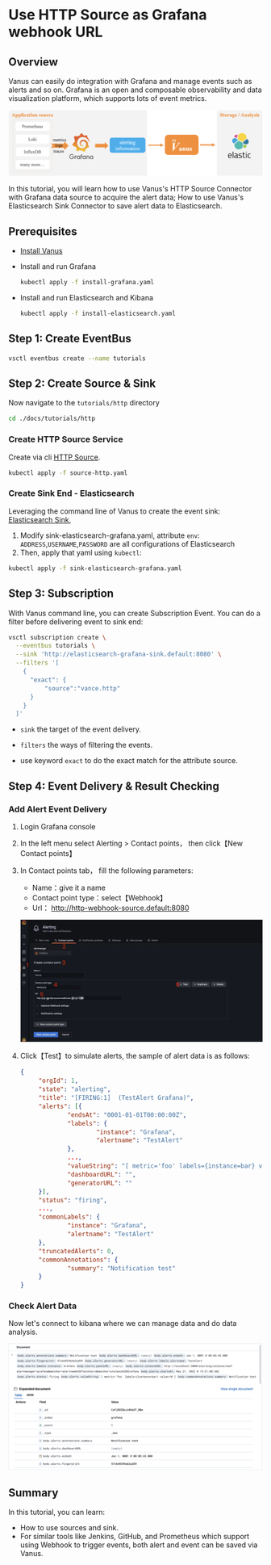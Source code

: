 # Use HTTP Source as Grafana webhook URL

## Overview

Vanus can easily do integration with Grafana and manage events such as alerts and so on.
Grafana is an open and composable observability and data visualization platform, which supports lots of event metrics.

![grafana](./grafana.png)

In this tutorial, you will learn how to use Vanus's HTTP Source Connector with Grafana data source to acquire the alert data; How to use Vanus's Elasticsearch Sink Connector to save alert data to Elasticsearch.

## Prerequisites

- [Install Vanus](https://github.com/linkall-labs/docs/blob/main/vanus/quick-start.md)

- Install and run Grafana

  ```bash
  kubectl apply -f install-grafana.yaml
  ```

- Install and run Elasticsearch and Kibana

  ```bash
  kubectl apply -f install-elasticsearch.yaml
  ```

## Step 1: Create EventBus

```bash
vsctl eventbus create --name tutorials
```

## Step 2: Create Source & Sink

Now navigate to the `tutorials/http` directory

```bash
cd ./docs/tutorials/http
```

### Create HTTP Source Service

Create via cli [HTTP Source](https://github.com/linkall-labs/vance/blob/main/connectors/source-http/README.md).
```bash
kubectl apply -f source-http.yaml
```

### Create Sink End - Elasticsearch

Leveraging the command line of Vanus to create the event sink: [Elasticsearch Sink](https://github.com/linkall-labs/vance/blob/main/connectors/sink-elasticsearch/README.md),

1. Modify sink-elasticsearch-grafana.yaml, attribute `env`: `ADDRESS`,`USERNAME`,`PASSWORD` are all configurations of Elasticsearch
2. Then, apply that yaml using `kubectl`:

  ```bash
  kubectl apply -f sink-elasticsearch-grafana.yaml
  ```

## Step 3: Subscription

With Vanus command line, you can create Subscription Event. You can do a filter before delivering event to sink end:
```bash
vsctl subscription create \
  --eventbus tutorials \
  --sink 'http://elasticsearch-grafana-sink.default:8080' \
  --filters '[
    {
      "exact": {
          "source":"vance.http"
      }
    }
  ]'
```

- `sink` the target of the event delivery.

- `filters` the ways of filtering the events. 

- use keyword `exact` to do the exact match for the attribute source.


## Step 4: Event Delivery & Result Checking

### Add Alert Event Delivery

1. Login Grafana console

2. In the left menu select Alerting > Contact points， then click【New Contact points】

3. In Contact points tab， fill the following parameters:

   - Name：give it a name
   - Contact point type：select【Webhook】
   - Url： http://http-webhook-source.default:8080

   ![grafana](./grafana-web.png)

4. Click【Test】to simulate alerts, the sample of alert data is as follows:

   ```json
   {
        "orgId": 1,
        "state": "alerting",
        "title": "[FIRING:1]  (TestAlert Grafana)",
        "alerts": [{
                "endsAt": "0001-01-01T00:00:00Z",
                "labels": {
                        "instance": "Grafana",
                        "alertname": "TestAlert"
                },
                ...,
                "valueString": "[ metric='foo' labels={instance=bar} value=10 ]",
                "dashboardURL": "",
                "generatorURL": ""
        }],
        "status": "firing",
        ...,
        "commonLabels": {
                "instance": "Grafana",
                "alertname": "TestAlert"
        },
        "truncatedAlerts": 0,
        "commonAnnotations": {
                "summary": "Notification test"
        }
   }
   ```

### Check Alert Data

Now let's connect to kibana where we can manage data and do data analysis.

![grafana](./grafana-kibana.png)

## Summary

In this tutorial, you can learn:

- How to use sources and sink.
- For similar tools like Jenkins, GitHub, and Prometheus which support using Webhook to trigger events,  both alert and event can be saved via Vanus.
